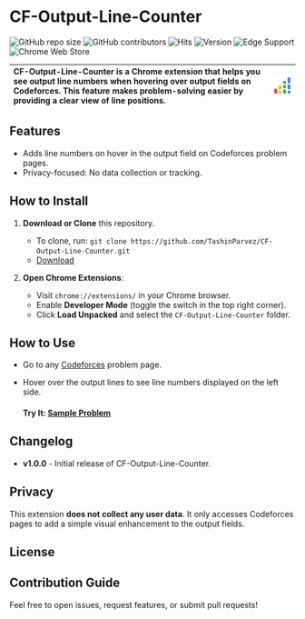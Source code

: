 # CF-Output-Line-Counter

![GitHub repo size](https://img.shields.io/github/repo-size/TashinParvez/CF-Output-Line-Counter)
![GitHub contributors](https://img.shields.io/github/contributors/TashinParvez/CF-Output-Line-Counter)
![Hits](https://hits.seeyoufarm.com/api/count/incr/badge.svg?url=https://github.com/TashinParvez/CF-Output-Line-Counter)
![Version](https://img.shields.io/github/v/release/TashinParvez/CF-Output-Line-Counter)
![Edge Support](https://img.shields.io/badge/edge-supported-blue)
![Chrome Web Store](https://badgen.net/badge/chrome/supported/green?icon=chrome)

| **CF-Output-Line-Counter** is a Chrome extension that helps you see output line numbers when hovering over output fields on Codeforces. This feature makes problem-solving easier by providing a clear view of line positions. | ![Extension Icon](https://github.com/TashinParvez/CF-Output-Line-Counter/blob/main/icon.png) |
|:------------------------------------------------------------------------------------------------------------------------------------------------------------------------|:--------------------------------------------------------------------------------------------:|

## Features

- Adds line numbers on hover in the output field on Codeforces problem pages.
- Privacy-focused: No data collection or tracking.

## How to Install

1. **Download or Clone** this repository.
   - To clone, run: `git clone https://github.com/TashinParvez/CF-Output-Line-Counter.git`
   - [Download](https://github.com/TashinParvez/CF-Output-Line-Counter/releases/download/v1.0.0/CF-Output-Line-Counter.zip)

2. **Open Chrome Extensions**:
   - Visit `chrome://extensions/` in your Chrome browser.
   - Enable **Developer Mode** (toggle the switch in the top right corner).
   - Click **Load Unpacked** and select the `CF-Output-Line-Counter` folder.

## How to Use

- Go to any [Codeforces](https://codeforces.com/) problem page.
- Hover over the output lines to see line numbers displayed on the left side.

   #### Try It: [Sample Problem](https://codeforces.com/contest/1986/problem/B)


## Changelog

- **v1.0.0** - Initial release of CF-Output-Line-Counter.


## Privacy

This extension **does not collect any user data**. It only accesses Codeforces pages to add a simple visual enhancement to the output fields.

## License

## Contribution Guide

Feel free to open issues, request features, or submit pull requests!


